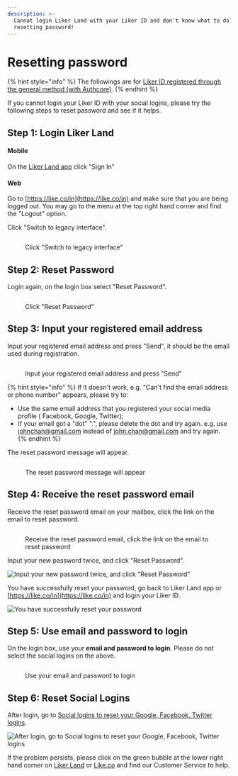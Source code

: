```yaml
---
description: >-
  Cannot login Liker Land with your Liker ID and don't know what to do? Try
  resetting password!
---
```


# Resetting password

{% hint style="info" %}
The followings are for [Liker ID registered through the general method (with Authcore)](./).
{% endhint %}

If you cannot login your Liker ID with your social logins, please try the following steps to reset password and see if it helps.&#x20;

## Step 1: Login Liker Land

#### Mobile

On the [Liker Land app](../../liker-land/download.md) click "Sign In"

#### Web

Go to [https://like.co/in](https://like.co/in) and make sure that you are being logged out. You may go to the menu at the top right hand corner and find the "Logout" option.

Click "Switch to legacy interface".

<figure><img src="../../../.gitbook/assets/resetpassword-0-en.png" alt=""><figcaption><p>Click "Switch to legacy interface"</p></figcaption></figure>

## **Step 2:** Reset Password

Login again, on the login box select "Reset Password".

<figure><img src="../../../.gitbook/assets/resetpassword 1-en.png" alt=""><figcaption><p>Click "Reset Password"</p></figcaption></figure>

## Step 3: Input your registered email address

Input your registered email address and press "Send", it should be the email used during registration.

<figure><img src="../../../.gitbook/assets/resetpassword 2-en.png" alt=""><figcaption><p>Input your registered email address and press "Send"</p></figcaption></figure>

{% hint style="info" %}
If it doesn't work, e.g. "Can't find the email address or phone number" appears, please try to:

* Use the same email address that you registered your social media profile ( Facebook, Google, Twitter);
* If your email got a "dot" ".", please delete the  dot and try again. e.g. use johnchan@gmail.com instead of john.chan@gmail.com and try again.
{% endhint %}

The reset password message will appear.

<figure><img src="../../../.gitbook/assets/resetpassword 3-en.png" alt=""><figcaption><p>The reset password message will appear</p></figcaption></figure>

## Step 4: Receive the reset password email

Receive the reset password email on your mailbox, click the link on the email to reset password.

<figure><img src="../../../.gitbook/assets/resetpassword 4-en.png" alt=""><figcaption><p>Receive the reset password email, click the link on the email to reset password</p></figcaption></figure>

Input your new password twice, and click "Reset Password".

![Input your new password twice, and click "Reset Password"](../../../.gitbook/assets/resetpassword-5.png)

You have successfully reset your password, go back to Liker Land app or [https://like.co/in](https://like.co/in) and login your Liker ID.

![You have successfully reset your password](../../../.gitbook/assets/resetpassword-6.png)

## Step 5: Use email and password to login

On the login box, use your **email and password to login**. Please do not select the social logins on the above.

<figure><img src="../../../.gitbook/assets/resetpassword 7-en.png" alt=""><figcaption><p>Use your email and password to login</p></figcaption></figure>

## **Step 6: Reset Social Logins**

After login, go to [Social logins to reset your Google, Facebook, Twitter logins](social-media-logins.md).

![After login, go to Social logins to reset your Google, Facebook, Twitter logins](broken-reference)

If the problem persists, please click on the green bubble at the lower right hand corner on [Liker Land](https://liker.land/) or [Like.co](https://like.co/) and find our Customer Service to help.
